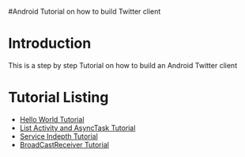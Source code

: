 #Android Tutorial on how to build Twitter client
# Introduction #

This is a step by step Tutorial on how to build an Android Twitter client


# Tutorial Listing #

  * [Hello World Tutorial](AndroidHelloWorldTutorial.md)
  * [List Activity and AsyncTask Tutorial](AndroidListActivityAsyncTaskTutorial.md)
  * [Service Indepth Tutorial](AndroidServiceTutorial.md)
  * [BroadCastReceiver Tutorial](AndroidBroadCastTutorial.md)